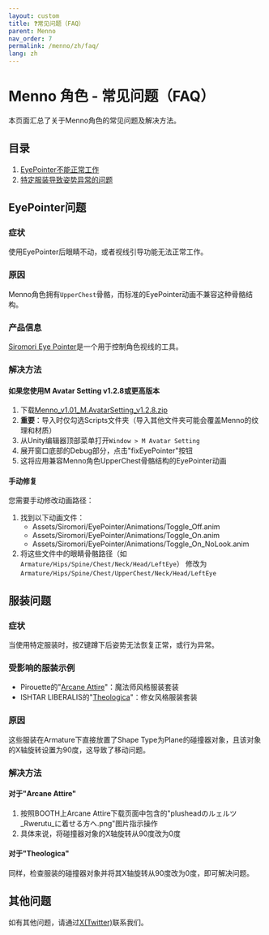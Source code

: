 ```yaml
---
layout: custom
title: ❓常见问题（FAQ）
parent: Menno
nav_order: 7
permalink: /menno/zh/faq/
lang: zh
---
```


# Menno 角色 - 常见问题（FAQ）

本页面汇总了关于Menno角色的常见问题及解决方法。

## 目录

1. [EyePointer不能正常工作](#eyepointer问题)
2. [特定服装导致姿势异常的问题](#服装问题)

## EyePointer问题

### 症状
使用EyePointer后眼睛不动，或者视线引导功能无法正常工作。

### 原因
Menno角色拥有`UpperChest`骨骼，而标准的EyePointer动画不兼容这种骨骼结构。

### 产品信息
[Siromori Eye Pointer](https://booth.pm/ja/items/4742883)是一个用于控制角色视线的工具。

### 解决方法

#### 如果您使用M Avatar Setting v1.2.8或更高版本

1. 下载[Menno_v1.01_M.AvatarSetting_v1.2.8.zip](https://emudotto.booth.pm/items/3958356)
2. **重要**：导入时仅勾选Scripts文件夹（导入其他文件夹可能会覆盖Menno的纹理和材质）
3. 从Unity编辑器顶部菜单打开`Window > M Avatar Setting`
4. 展开窗口底部的Debug部分，点击"fixEyePointer"按钮
5. 这将应用兼容Menno角色UpperChest骨骼结构的EyePointer动画

#### 手动修复

您需要手动修改动画路径：

1. 找到以下动画文件：
   - Assets/Siromori/EyePointer/Animations/Toggle_Off.anim
   - Assets/Siromori/EyePointer/Animations/Toggle_On.anim
   - Assets/Siromori/EyePointer/Animations/Toggle_On_NoLook.anim
2. 将这些文件中的眼睛骨骼路径（如`Armature/Hips/Spine/Chest/Neck/Head/LeftEye`）
   修改为`Armature/Hips/Spine/Chest/UpperChest/Neck/Head/LeftEye`

## 服装问题

### 症状
当使用特定服装时，按Z键蹲下后姿势无法恢复正常，或行为异常。

### 受影响的服装示例
- Pirouette的"[Arcane Attire](https://booth.pm/ja/items/6151859)"：魔法师风格服装套装
- ISHTAR LIBERALIS的"[Theologica](https://booth.pm/ja/items/6350299)"：修女风格服装套装

### 原因
这些服装在Armature下直接放置了Shape Type为Plane的碰撞器对象，且该对象的X轴旋转设置为90度，这导致了移动问题。

### 解决方法

#### 对于"Arcane Attire"
1. 按照BOOTH上Arcane Attire下载页面中包含的"plusheadのルェルツ_Rwerutu_に着せる方へ.png"图片指示操作
2. 具体来说，将碰撞器对象的X轴旋转从90度改为0度

#### 对于"Theologica"
同样，检查服装的碰撞器对象并将其X轴旋转从90度改为0度，即可解决问题。

## 其他问题

如有其他问题，请通过[X(Twitter)](https://x.com/_emudotto)联系我们。 